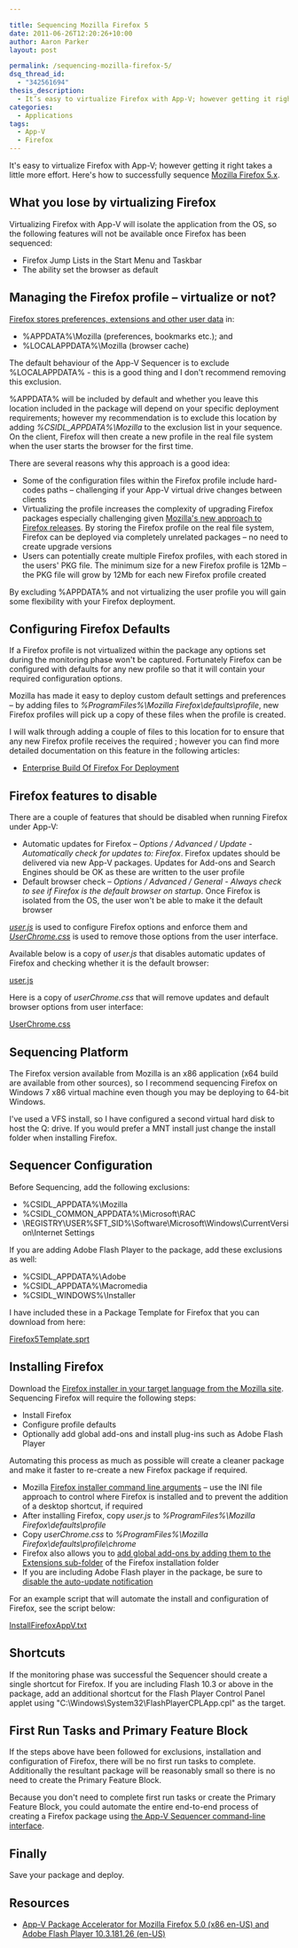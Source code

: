```yaml
---

title: Sequencing Mozilla Firefox 5
date: 2011-06-26T12:20:26+10:00
author: Aaron Parker
layout: post

permalink: /sequencing-mozilla-firefox-5/
dsq_thread_id:
  - "342561694"
thesis_description:
  - It’s easy to virtualize Firefox with App-V; however getting it right takes a little more effort. Here’s how to successfully sequence Mozilla Firefox 5.x.
categories:
  - Applications
tags:
  - App-V
  - Firefox
---
```

It's easy to virtualize Firefox with App-V; however getting it right takes a little more effort. Here's how to successfully sequence [Mozilla Firefox 5.x](http://www.mozilla.com/en-US/firefox/).

## What you lose by virtualizing Firefox

Virtualizing Firefox with App-V will isolate the application from the OS, so the following features will not be available once Firefox has been sequenced:

* Firefox Jump Lists in the Start Menu and Taskbar
* The ability set the browser as default

## Managing the Firefox profile – virtualize or not?

[Firefox stores preferences, extensions and other user data](http://kb.mozillazine.org/Profile_folder_-_Firefox) in:

* %APPDATA%\Mozilla (preferences, bookmarks etc.); and
* %LOCALAPPDATA%\Mozilla (browser cache)

The default behaviour of the App-V Sequencer is to exclude %LOCALAPPDATA% - this is a good thing and I don't recommend removing this exclusion.

%APPDATA% will be included by default and whether you leave this location included in the package will depend on your specific deployment requirements; however my recommendation is to exclude this location by adding _%CSIDL_APPDATA%\Mozilla_ to the exclusion list in your sequence. On the client, Firefox will then create a new profile in the real file system when the user starts the browser for the first time.

There are several reasons why this approach is a good idea:

* Some of the configuration files within the Firefox profile include hard-codes paths – challenging if your App-V virtual drive changes between clients
* Virtualizing the profile increases the complexity of upgrading Firefox packages especially challenging given [Mozilla's new approach to Firefox releases](http://www.zdnet.com/blog/bott/mozilla-to-enterprise-customers-drop-dead/3497). By storing the Firefox profile on the real file system, Firefox can be deployed via completely unrelated packages – no need to create upgrade versions
* Users can potentially create multiple Firefox profiles, with each stored in the users' PKG file. The minimum size for a new Firefox profile is 12Mb – the PKG file will grow by 12Mb for each new Firefox profile created

By excluding %APPDATA% and not virtualizing the user profile you will gain some flexibility with your Firefox deployment.

## Configuring Firefox Defaults

If a Firefox profile is not virtualized within the package any options set during the monitoring phase won't be captured. Fortunately Firefox can be configured with defaults for any new profile so that it will contain your required configuration options.

Mozilla has made it easy to deploy custom default settings and preferences – by adding files to _%ProgramFiles%\Mozilla Firefox\defaults\profile_, new Firefox profiles will pick up a copy of these files when the profile is created.

I will walk through adding a couple of files to this location for to ensure that any new Firefox profile receives the required ; however you can find more detailed documentation on this feature in the following articles:

* [Enterprise Build Of Firefox For Deployment](http://www.binaryturf.com/enterprise-build-firefox-deployment/)

## Firefox features to disable

There are a couple of features that should be disabled when running Firefox under App-V:

* Automatic updates for Firefox – _Options / Advanced / Update - Automatically check for updates to: Firefox_. Firefox updates should be delivered via new App-V packages. Updates for Add-ons and Search Engines should be OK as these are written to the user profile
* Default browser check – _Options / Advanced / General - Always check to see if Firefox is the default browser on startup_. Once Firefox is isolated from the OS, the user won't be able to make it the default browser

[_user.js_](http://kb.mozillazine.org/User.js_file) is used to configure Firefox options and enforce them and [_UserChrome.css_](http://www-archive.mozilla.org/unix/customizing.html) is used to remove those options from the user interface.

Available below is a copy of _user.js_ that disables automatic updates of Firefox and checking whether it is the default browser:

[user.js]({{site.baseurl}}/downloads/2011/06/user.js)

Here is a copy of _userChrome.css_ that will remove updates and default browser options from user interface:

[UserChrome.css]({{site.baseurl}}/downloads/2011/06/UserChrome.css)

## Sequencing Platform

The Firefox version available from Mozilla is an x86 application (x64 build are available from other sources), so I recommend sequencing Firefox on Windows 7 x86 virtual machine even though you may be deploying to 64-bit Windows.

I've used a VFS install, so I have configured a second virtual hard disk to host the Q: drive. If you would prefer a MNT install just change the install folder when installing Firefox.

## Sequencer Configuration

Before Sequencing, add the following exclusions:

* %CSIDL_APPDATA%\Mozilla
* %CSIDL\_COMMON\_APPDATA%\Microsoft\RAC
* \REGISTRY\USER\%SFT_SID%\Software\Microsoft\Windows\CurrentVersion\Internet Settings

If you are adding Adobe Flash Player to the package, add these exclusions as well:

* %CSIDL_APPDATA%\Adobe
* %CSIDL_APPDATA%\Macromedia
* %CSIDL_WINDOWS%\Installer

I have included these in a Package Template for Firefox that you can download from here:

[Firefox5Template.sprt]({{site.baseurl}}/downloads/2011/06/Firefox5Template.sprt)

## Installing Firefox

Download the [Firefox installer in your target language from the Mozilla site](http://www.mozilla.com/firefox/all.html). Sequencing Firefox will require the following steps:

* Install Firefox
* Configure profile defaults
* Optionally add global add-ons and install plug-ins such as Adobe Flash Player

Automating this process as much as possible will create a cleaner package and make it faster to re-create a new Firefox package if required.

* Mozilla [Firefox installer command line arguments](https://wiki.mozilla.org/Installer:Command_Line_Arguments) – use the INI file approach to control where Firefox is installed and to prevent the addition of a desktop shortcut, if required
* After installing Firefox, copy _user.js_ to _%ProgramFiles%\Mozilla Firefox\defaults\profile_
* Copy _userChrome.css_ to _%ProgramFiles%\Mozilla Firefox\defaults\profile\chrome_
* Firefox also allows you to [add global add-ons by adding them to the Extensions sub-folder](http://kb.mozillazine.org/Installing_extensions) of the Firefox installation folder
* If you are including Adobe Flash player in the package, be sure to [disable the auto-update notification](http://kb2.adobe.com/cps/167/16701594.html)

For an example script that will automate the install and configuration of Firefox, see the script below:

[InstallFirefoxAppV.txt]({{site.baseurl}}/downloads/2011/06/InstallFirefoxAppV.txt)

## Shortcuts

If the monitoring phase was successful the Sequencer should create a single shortcut for Firefox. If you are including Flash 10.3 or above in the package, add an additional shortcut for the Flash Player Control Panel applet using "C:\Windows\System32\FlashPlayerCPLApp.cpl" as the target.

## First Run Tasks and Primary Feature Block

If the steps above have been followed for exclusions, installation and configuration of Firefox, there will be no first run tasks to complete. Additionally the resultant package will be reasonably small so there is no need to create the Primary Feature Block.

Because you don't need to complete first run tasks or create the Primary Feature Block, you could automate the entire end-to-end process of creating a Firefox package using [the App-V Sequencer command-line interface](http://softwaredeployment.wordpress.com/2011/04/15/app-v-4-6-sp1-command-line-interface/).

## Finally

Save your package and deploy.

## Resources

* [App-V Package Accelerator for Mozilla Firefox 5.0 (x86 en-US) and Adobe Flash Player 10.3.181.26 (en-US)](http://gallery.technet.microsoft.com/Mozilla-Firefox-50-x86-en-a5ebb52e)
